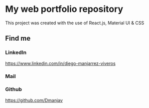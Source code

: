 # My web portfolio repository

This project was created with the use of React.js, Material UI & CSS

## Find me

### LinkedIn
https://www.linkedin.com/in/diego-manjarrez-viveros

### Mail


### Github
https://github.com/Dmanjav
